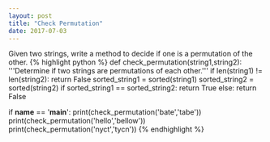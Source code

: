 ```yaml
---
layout: post
title: "Check Permutation"
date: 2017-07-03
---
```

Given two strings, write a method to decide if one is a permutation of the other.
{% highlight python %}
def check_permutation(string1,string2):
    '''Determine if two strings are permutations of each other.'''
    if len(string1) != len(string2):
        return False
    sorted_string1 = sorted(string1)
    sorted_string2 = sorted(string2)
    if sorted_string1 == sorted_string2:
        return True
    else:
        return False
 
if __name__ == '__main__':
    print(check_permutation('bate','tabe'))
    print(check_permutation('hello','bellow'))
    print(check_permutation('nyct','tycn'))
{% endhighlight %}
